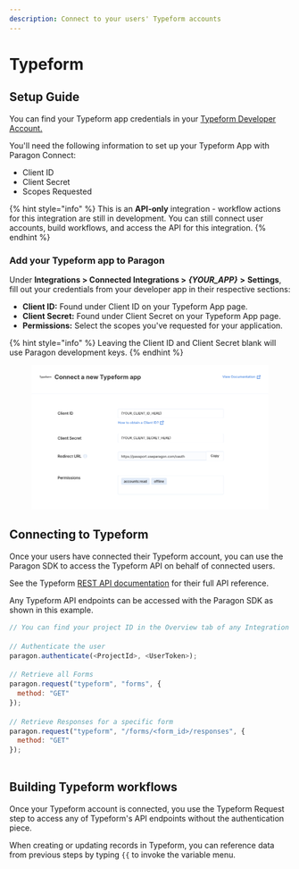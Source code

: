 ```yaml
---
description: Connect to your users' Typeform accounts
---
```


# Typeform

## Setup Guide

You can find your Typeform app credentials in your [Typeform Developer Account.](https://www.typeform.com/developers/get-started/)

You'll need the following information to set up your Typeform App with Paragon Connect:

* Client ID
* Client Secret
* Scopes Requested

{% hint style="info" %}
This is an **API-only** integration - workflow actions for this integration are still in development. You can still connect user accounts, build workflows, and access the API for this integration.
{% endhint %}

### Add your Typeform app to Paragon

Under **Integrations > Connected Integrations >** _**{YOUR\_APP}**_ **>** **Settings**, fill out your credentials from your developer app in their respective sections:

* **Client ID:** Found under Client ID on your Typeform App page.
* **Client Secret:** Found under Client Secret on your Typeform App page.
* **Permissions:** Select the scopes you've requested for your application.

{% hint style="info" %}
Leaving the Client ID and Client Secret blank will use Paragon development keys.
{% endhint %}

<figure><img src="../../.gitbook/assets/Connecting your Typeform app to Paragon Connect.png" alt=""><figcaption></figcaption></figure>

## Connecting to Typeform

Once your users have connected their Typeform account, you can use the Paragon SDK to access the Typeform API on behalf of connected users.

See the Typeform [REST API documentation](https://www.typeform.com/developers/get-started/) for their full API reference.

Any Typeform API endpoints can be accessed with the Paragon SDK as shown in this example.

```javascript
// You can find your project ID in the Overview tab of any Integration

// Authenticate the user
paragon.authenticate(<ProjectId>, <UserToken>);
            
// Retrieve all Forms
paragon.request("typeform", "forms", {
  method: "GET"
});

// Retrieve Responses for a specific form
paragon.request("typeform", "/forms/<form_id>/responses", {
  method: "GET"
});
  
```

## Building Typeform workflows

Once your Typeform account is connected, you use the Typeform Request step to access any of Typeform's API endpoints without the authentication piece.

When creating or updating records in Typeform, you can reference data from previous steps by typing `{{` to invoke the variable menu.

